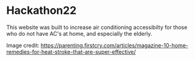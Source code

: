 # Hackathon22
This website was built to increase air conditioning accessibilty for those who do not have AC's at home, and especially the elderly.


Image credit: https://parenting.firstcry.com/articles/magazine-10-home-remedies-for-heat-stroke-that-are-super-effective/
